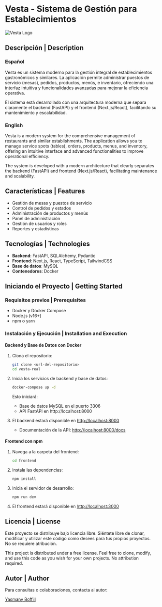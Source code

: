 # Vesta - Sistema de Gestión para Establecimientos

![Vesta Logo](https://via.placeholder.com/250x60?text=Vesta)

## Descripción | Description

### Español

Vesta es un sistema moderno para la gestión integral de establecimientos gastronómicos y similares. La aplicación permite administrar puestos de servicio (mesas), pedidos, productos, menús, e inventario, ofreciendo una interfaz intuitiva y funcionalidades avanzadas para mejorar la eficiencia operativa.

El sistema está desarrollado con una arquitectura moderna que separa claramente el backend (FastAPI) y el frontend (Next.js/React), facilitando su mantenimiento y escalabilidad.

### English

Vesta is a modern system for the comprehensive management of restaurants and similar establishments. The application allows you to manage service spots (tables), orders, products, menus, and inventory, offering an intuitive interface and advanced functionalities to improve operational efficiency.

The system is developed with a modern architecture that clearly separates the backend (FastAPI) and frontend (Next.js/React), facilitating maintenance and scalability.

## Características | Features

- Gestión de mesas y puestos de servicio
- Control de pedidos y estados
- Administración de productos y menús
- Panel de administración
- Gestión de usuarios y roles
- Reportes y estadísticas

## Tecnologías | Technologies

- **Backend**: FastAPI, SQLAlchemy, Pydantic
- **Frontend**: Next.js, React, TypeScript, TailwindCSS
- **Base de datos**: MySQL
- **Contenedores**: Docker

## Iniciando el Proyecto | Getting Started

### Requisitos previos | Prerequisites

- Docker y Docker Compose
- Node.js (v16+)
- npm o yarn

### Instalación y Ejecución | Installation and Execution

#### Backend y Base de Datos con Docker

1. Clona el repositorio:
   ```bash
   git clone <url-del-repositorio>
   cd vesta-real
   ```

2. Inicia los servicios de backend y base de datos:
   ```bash
   docker-compose up -d
   ```

   Esto iniciará:
   - Base de datos MySQL en el puerto 3306
   - API FastAPI en http://localhost:8000

3. El backend estará disponible en [http://localhost:8000](http://localhost:8000)
   - Documentación de la API: [http://localhost:8000/docs](http://localhost:8000/docs)

#### Frontend con npm

1. Navega a la carpeta del frontend:
   ```bash
   cd frontend
   ```

2. Instala las dependencias:
   ```bash
   npm install
   ```

3. Inicia el servidor de desarrollo:
   ```bash
   npm run dev
   ```

4. El frontend estará disponible en [http://localhost:3000](http://localhost:3000)

## Licencia | License

Este proyecto se distribuye bajo licencia libre. Siéntete libre de clonar, modificar y utilizar este código como desees para tus propios proyectos. No se requiere atribución.

This project is distributed under a free license. Feel free to clone, modify, and use this code as you wish for your own projects. No attribution required.

## Autor | Author

Para consultas o colaboraciones, contacta al autor:

[Yasmany Boffill](mailto:yboffill91@gmail.com)
